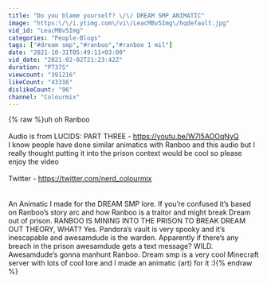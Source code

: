 ```yaml
---
title: "Do you blame yourself? \/\/ DREAM SMP ANIMATIC"
image: "https:\/\/i.ytimg.com\/vi\/LeacMBv5Img\/hqdefault.jpg"
vid_id: "LeacMBv5Img"
categories: "People-Blogs"
tags: ["#dream smp","#ranboo","#ranboo 1 mil"]
date: "2021-10-31T05:49:11+03:00"
vid_date: "2021-02-02T21:23:42Z"
duration: "PT37S"
viewcount: "391216"
likeCount: "43316"
dislikeCount: "96"
channel: "Colourmix"
---
```

{% raw %}uh oh Ranboo<br /><br />Audio is from LUCIDS: PART THREE -  <a rel="nofollow" target="blank" href="https://youtu.be/W7l5AOOqNyQ">https://youtu.be/W7l5AOOqNyQ</a><br />I know people have done similar animatics with Ranboo and this audio but I really thought putting it into the prison context would be cool so please enjoy the video <br /><br />Twitter - <a rel="nofollow" target="blank" href="https://twitter.com/nerd_colourmix">https://twitter.com/nerd_colourmix</a><br /><br /><br />An Animatic I made for the DREAM SMP lore. If you’re confused it’s based on Ranboo’s story arc and how Ranboo is a traitor and might break Dream out of prison. RANBOO IS MINING INTO THE PRISON TO BREAK DREAM OUT THEORY, WHAT? Yes. Pandora’s vault is very spooky and it’s inescapable and awesamdude is the warden. Apparently if there’s any breach in the prison awesamdude gets a text message? WILD. Awesamdude’s gonna manhunt Ranboo. Dream smp is a very cool Minecraft server with lots of cool lore and I made an animatic (art) for it :){% endraw %}

